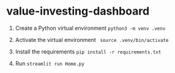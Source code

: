 # value-investing-dashboard

1. Create a Python virtual environment
  `python3 -m venv .venv`

2. Activate the virtual environment
  ` source .venv/bin/activate`

3. Install the requirements
   `pip install -r requirements.txt`

4. Run
   `streamlit run Home.py`
